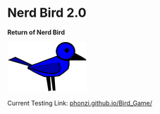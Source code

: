 # Nerd Bird 2.0

**Return of Nerd Bird**

![](/.Resources/Blue_Bird.svg)

Current Testing Link: [phonzi.github.io/Bird_Game/](https://phonzi.github.io/Bird_Game/)

